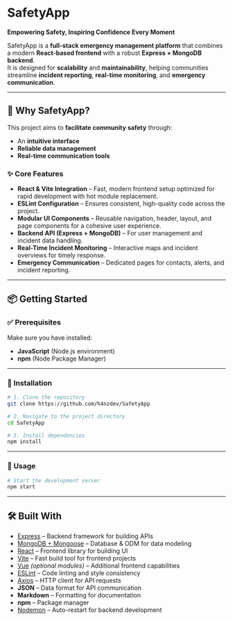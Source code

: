 # SafetyApp

**Empowering Safety, Inspiring Confidence Every Moment**

SafetyApp is a **full-stack emergency management platform** that combines a modern **React-based frontend** with a robust **Express + MongoDB backend**.  
It is designed for **scalability** and **maintainability**, helping communities streamline **incident reporting**, **real-time monitoring**, and **emergency communication**.

---

## 🚀 Why SafetyApp?
This project aims to **facilitate community safety** through:
- An **intuitive interface**
- **Reliable data management**
- **Real-time communication tools**

### ✨ Core Features
- **React & Vite Integration** – Fast, modern frontend setup optimized for rapid development with hot module replacement.
- **ESLint Configuration** – Ensures consistent, high-quality code across the project.
- **Modular UI Components** – Reusable navigation, header, layout, and page components for a cohesive user experience.
- **Backend API (Express + MongoDB)** – For user management and incident data handling.
- **Real-Time Incident Monitoring** – Interactive maps and incident overviews for timely response.
- **Emergency Communication** – Dedicated pages for contacts, alerts, and incident reporting.

---

## 📦 Getting Started

### ✅ Prerequisites
Make sure you have installed:
- **JavaScript** (Node.js environment)
- **npm** (Node Package Manager)

---

### 🔽 Installation

```bash
# 1. Clone the repository
git clone https://github.com/h4nzdev/SafetyApp

# 2. Navigate to the project directory
cd SafetyApp

# 3. Install dependencies
npm install
```

---

### 🔽 Usage

```bash
# Start the development server
npm start
```

---

## 🛠️ Built With
- [Express](https://expressjs.com/) – Backend framework for building APIs
- [MongoDB + Mongoose](https://mongoosejs.com/) – Database & ODM for data modeling
- [React](https://react.dev/) – Frontend library for building UI
- [Vite](https://vitejs.dev/) – Fast build tool for frontend projects
- [Vue](https://vuejs.org/) *(optional modules)* – Additional frontend capabilities
- [ESLint](https://eslint.org/) – Code linting and style consistency
- [Axios](https://axios-http.com/) – HTTP client for API requests
- **JSON** – Data format for API communication
- **Markdown** – Formatting for documentation
- **npm** – Package manager
- [Nodemon](https://nodemon.io/) – Auto-restart for backend development

